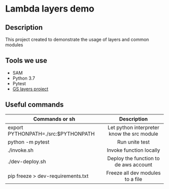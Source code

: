 # Lambda layers demo

## Description
This project created to demonstrate the usage of layers and common modules

## Tools we use
- SAM
- Python 3.7
- Pytest
- [GS layers project](https://bitbucket.org/goldenscent/lambda-layers/src/master/)

## Useful commands
| Commands or sh   |      Description      |
|----------|:-------------:|
| export PYTHONPATH=./src:$PYTHONPATH |  Let python interpreter know the src module |
| python -m pytest | Run unite test |
| ./invoke.sh  |    Invoke function locally   |
| ./dev-deploy.sh | Deploy the function to de aws account |
| pip freeze > dev-requirements.txt | Freeze all dev modules to a file|